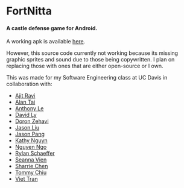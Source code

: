 # FortNitta
#### A castle defense game for Android.

A working apk is available [here](http://marshallhampson.com/fortnitta).

However, this source code currently not working because its missing graphic sprites and sound due to those being copywritten.  I plan on replacing those with ones that are either open-source or I own.

This was made for my Software Engineering class at UC Davis in collaboration with:
- [Ajit Ravi](https://github.com/ajmaster)
- [Alan Tai](https://github.com/atai92)
- [Anthony Le](https://github.com/corginomics)
- [David Ly](https://github.com/dwmai)
- [Doron Zehavi](https://github.com/doronz)
- [Jason Liu](https://github.com/jasonmliu)
- [Jason Pang](https://github.com/jasonpang)
- [Kathy Nguyn](https://github.com/katcn)
- [Nguyen Ngo](https://github.com/nqngo22)
- [Rylan Schaeffer](https://github.com/rylanschaeffer)
- [Seanna Vien](https://github.com/snavien)
- [Sharrie Chen](https://github.com/gvmi)
- [Tommy Chiu](https://github.com/tommychiu1993)
- [Viet Tran](https://github.com/viett)
